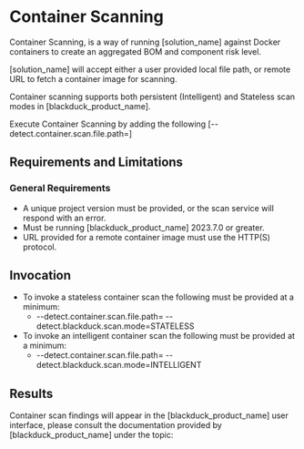 # Container Scanning

Container Scanning, is a way of running [solution_name] against Docker containers to create an aggregated BOM and component risk level. 

[solution_name] will accept either a user provided local file path, or remote URL to fetch a container image for scanning.

Container scanning supports both persistent (Intelligent) and Stateless scan modes in [blackduck_product_name].

Execute Container Scanning by adding the following [--detect.container.scan.file.path=<Path to local or URL for remote container>]<!-- TBD properties page link
(../properties/configuration/containerscanning.md#container-scanning) to a run of [solution_name].
-->

## Requirements and Limitations

### General Requirements
 * A unique project version must be provided, or the scan service will respond with an error.
 * Must be running [blackduck_product_name] 2023.7.0 or greater.
 * URL provided for a remote container image must use the HTTP(S) protocol.
 
## Invocation
 * To invoke a stateless container scan the following must be provided at a minimum:
    * --detect.container.scan.file.path=<Path to local or URL for remote container> --detect.blackduck.scan.mode=STATELESS
 * To invoke an intelligent container scan the following must be provided at a minimum:
    * --detect.container.scan.file.path=<Path to local or URL for remote container> --detect.blackduck.scan.mode=INTELLIGENT

## Results

Container scan findings will appear in the [blackduck_product_name] user interface, please consult the documentation provided by [blackduck_product_name] under the topic:
<!-- TBD
<xref href="ContainerScans.dita" scope="peer">Container scans
<data name="facets" value="pubname=bd-hub"/>
-->

